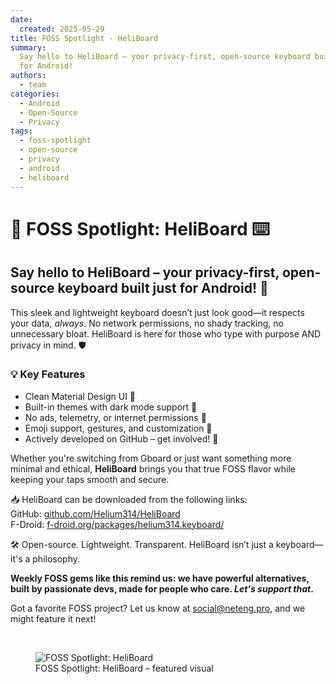 ```yaml
---
date:
  created: 2025-05-29
title: FOSS Spotlight - HeliBoard
summary:
  Say hello to HeliBoard – your privacy-first, open-source keyboard built just
  for Android!
authors:
  - team
categories:
  - Android
  - Open-Source
  - Privacy
tags:
  - foss-spotlight
  - open-source
  - privacy
  - android
  - heliboard
---
```


# 🔦 FOSS Spotlight: HeliBoard ⌨️

## Say hello to HeliBoard – your privacy-first, open-source keyboard built just for Android! 🚀

This sleek and lightweight keyboard doesn’t just look good—it respects your
data, <em>always</em>. No network permissions, no shady tracking, no unnecessary
bloat. HeliBoard is here for those who type with purpose AND privacy in mind. 🛡️

### 💡 Key Features

- Clean Material Design UI 🎨
- Built-in themes with dark mode support 🌙
- No ads, telemetry, or internet permissions 📵
- Emoji support, gestures, and customization 🙌
- Actively developed on GitHub – get involved! 🔧

<!-- more -->

Whether you're switching from Gboard or just want something more minimal and
ethical, **HeliBoard** brings you that true FOSS flavor while keeping your taps
smooth and secure.

📥 HeliBoard can be downloaded from the following links:  
GitHub: [github.com/Helium314/HeliBoard](https://github.com/Helium314/HeliBoard)  
F-Droid:
[f-droid.org/packages/helium314.keyboard/](https://f-droid.org/packages/helium314.keyboard/)

🛠️ Open-source. Lightweight. Transparent. HeliBoard isn’t just a keyboard—it's a
philosophy.

**Weekly FOSS gems like this remind us: we have powerful alternatives, built by
passionate devs, made for people who care. _Let's support that_.**

Got a favorite FOSS project? Let us know at
[social@neteng.pro](mailto:social@neteng.pro), and we might feature it next!

&nbsp;

<figure class="poster-figure">
  <img src="/img/heliboard-promo.png" alt="FOSS Spotlight: HeliBoard">
  <figcaption>FOSS Spotlight: HeliBoard – featured visual</figcaption>
</figure>

<!-- ![HeliBoard](../img/heliboard-promo.png) -->
